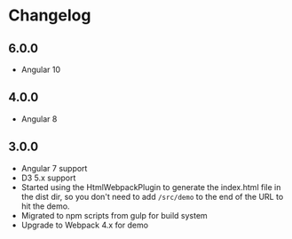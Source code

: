 # Changelog

## 6.0.0
- Angular 10

## 4.0.0
- Angular 8

## 3.0.0
- Angular 7 support
- D3 5.x support
- Started using the HtmlWebpackPlugin to generate the index.html file in the dist dir, so you don't need to add `/src/demo` to the end of the URL to hit the demo.
- Migrated to npm scripts from gulp for build system
- Upgrade to Webpack 4.x for demo
